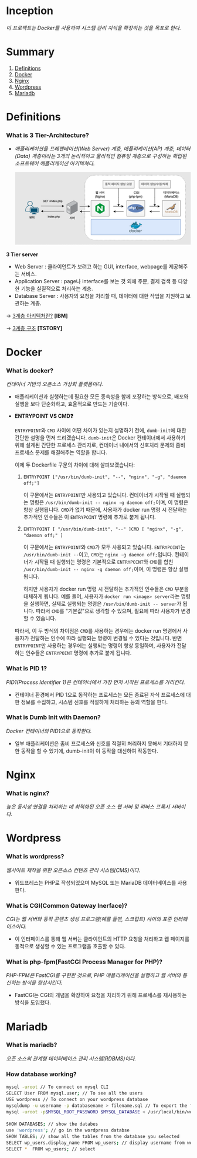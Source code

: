 # Inception

*이 프로젝트는 Docker를 사용하여 시스템 관리 지식을 확장하는 것을 목표로 한다.*

# Summary

1. [Definitions](https://www.notion.so/For-evaluation-01734294531a4799bb83f016b18a34e0?pvs=21)
2. [Docker](https://www.notion.so/For-evaluation-01734294531a4799bb83f016b18a34e0?pvs=21)
3. [Nginx](https://www.notion.so/For-evaluation-01734294531a4799bb83f016b18a34e0?pvs=21)
4. [Wordpress](https://www.notion.so/For-evaluation-01734294531a4799bb83f016b18a34e0?pvs=21)
5. [Mariadb](https://www.notion.so/For-evaluation-01734294531a4799bb83f016b18a34e0?pvs=21)

# Definitions

### What is 3 Tier-Architecture?

- *애플리케이션을 프레젠테이션(Web Server) 계층, 애플리케이션(AP) 계층, 데이터(Data) 계층이라는 3개의 논리적이고 물리적인 컴퓨팅 계층으로 구성하는 확립된 소프트웨어 애플리케이션 아키텍쳐다.*
    
    ![image.png](images/image.png)
    

**3 Tier server**

- Web Server : 클라이언트가 보려고 하는 GUI, interface, webpage를 제공해주는 서비스.
- Application Server : page나 interface를 보는 것 외에 주문, 결제 검색 등 다양한 기능을 실질적으로 처리하는 계층.
- Database Server : 사용자의 요청을 처리할 때, 데이터에 대한 작업을 지원하고 보관하는 계층.

→ [3계층 아키텍처란?](https://www.notion.so/Computer-architecture-94a8835acbd644e0b77704dc51ba01d9?pvs=21) **[IBM]**

→ [3계층 구조](https://dbknowledge.tistory.com/78) **[TSTORY]**

# Docker

### What is docker?

*컨테이너 기반의 오픈소스 가상화 플랫폼이다.*

- 애플리케이션과 실행하는데 필요한 모든 종속성을 함께 포장하는 방식으로, 배포와 실행을 보다 단순화하고, 효율적으로 만드는 기술이다.
- **ENTRYPOINT VS CMD❓**
    
    `ENTRYPOINT`와 `CMD` 사이에 어떤 차이가 있는지 설명하기 전에, `dumb-init`에 대한 간단한 설명을 먼저 드리겠습니다. `dumb-init`은 Docker 컨테이너에서 사용하기 위해 설계된 간단한 프로세스 관리자로, 컨테이너 내에서의 신호처리 문제와 좀비 프로세스 문제를 해결해주는 역할을 합니다.
    
    이제 두 Dockerfile 구문의 차이에 대해 살펴보겠습니다:
    
    1. `ENTRYPOINT ["/usr/bin/dumb-init", "--", "nginx", "-g", "daemon off;"]`
        
        이 구문에서는 `ENTRYPOINT`만 사용되고 있습니다. 컨테이너가 시작될 때 실행되는 명령은 `/usr/bin/dumb-init -- nginx -g daemon off;`이며, 이 명령은 항상 실행됩니다. `CMD`가 없기 때문에, 사용자가 docker run 명령 시 전달하는 추가적인 인수들은 이 `ENTRYPOINT` 명령에 추가로 붙게 됩니다.
        
    2. `ENTRYPOINT [ "/usr/bin/dumb-init", "--" ]CMD [ "nginx", "-g", "daemon off;" ]`
        
        이 구문에서는 `ENTRYPOINT`와 `CMD`가 모두 사용되고 있습니다. `ENTRYPOINT`는 `/usr/bin/dumb-init --`이고, `CMD`는 `nginx -g daemon off;`입니다. 컨테이너가 시작될 때 실행되는 명령은 기본적으로 `ENTRYPOINT`와 `CMD`를 합친 `/usr/bin/dumb-init -- nginx -g daemon off;`이며, 이 명령은 항상 실행됩니다.
        
        하지만 사용자가 docker run 명령 시 전달하는 추가적인 인수들은 `CMD` 부분을 대체하게 됩니다. 예를 들어, 사용자가 `docker run <image> server`라는 명령을 실행하면, 실제로 실행되는 명령은 `/usr/bin/dumb-init -- server`가 됩니다. 따라서 `CMD`를 "기본값"으로 생각할 수 있으며, 필요에 따라 사용자가 변경할 수 있습니다.
        
    
    따라서, 이 두 방식의 차이점은 `CMD`를 사용하는 경우에는 docker run 명령에서 사용자가 전달하는 인수에 따라 실행되는 명령이 변경될 수 있다는 것입니다. 반면 `ENTRYPOINT`만 사용하는 경우에는 실행되는 명령이 항상 동일하며, 사용자가 전달하는 인수들은 `ENTRYPOINT` 명령에 추가로 붙게 됩니다.
    

### What is PID 1?

*PID1(Process Identifier 1)은 컨테이너에서 가장 먼저 시작된 프로세스를 가리킨다.*

- 컨테이너 환경에서 PID 1으로 동작하는 프로세스는 모든 종료된 자식 프로세스에 대한 정보를 수집하고, 시스템 신호를 적절하게 처리하는 등의 역할을 한다.

### What is Dumb Init with Daemon?

*Docker 컨테이너의 PID1으로 동작한다.*

- 일부 애플리케이션은 좀비 프로세스와 신호를 적절히 처리하지 못해서 기대하지 못한 동작을 할 수 있기에, dumb-init이 이 동작을 대신하여 작동한다.

# Nginx

### What is nginx?

*높은 동시성 연결을 처리하는 데 최적화된 오픈 소스 웹 서버 및 리버스 프록시 서버이다.*

# Wordpress

### What is wordpress?

*웹사이트 제작을 위한 오픈소스 컨텐츠 관리 시스템(CMS)이다.*

- 워드프레스는 PHP로 작성되었으며 MySQL 또는 MariaDB 데이터베이스를 사용한다.

### What is CGI(Common Gateway Inerface)?

*CGI는 웹 서버와 동적 콘텐츠 생성 프로그램(예를 들면, 스크립트) 사이의 표준 인터페이스이다.*

- 이 인터페이스를 통해 웹 서버는 클라이언트의 HTTP 요청을 처리하고 웹 페이지를 동적으로 생성할 수 있는 프로그램을 호출할 수 있다.

### What is php-fpm(FastCGI Process Manager for PHP)?

*PHP-FPM은 FastCGI를 구현한 것으로, PHP 애플리케이션을 실행하고 웹 서버와 통신하는 방식을 향상시킨다.*

- FastCGI는 CGI의 개념을 확장하여 요청을 처리하기 위해 프로세스를 재사용하는 방식을 도입했다.

# Mariadb

### What is mariadb?

*오픈 소스의 관계형 데이터베이스 관리 시스템(RDBMS)이다.*

### How database working?

```bash
mysql -uroot // To connect on mysql CLI
SELECT User FROM mysql.user; // To see all the users
USE wordpress // To connect on your wordpress database
mysqldump -u username -p databasename > filename.sql // To export the file
mysql -uroot -p$MYSQL_ROOT_PASSWORD $MYSQL_DATABASE < /usr/local/bin/wordpress.sql // To import the file

SHOW DATABASES; // show the databes
use 'wordpress'; // go in the wordpress databse
SHOW TABLES; // show all the tables from the database you selected
SELECT wp_users.display_name FROM wp_users; // display username from wordpress database
SELECT *  FROM wp_users; // select
```